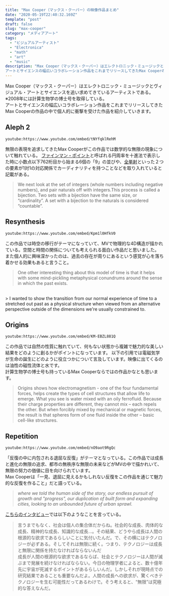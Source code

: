 ```yaml
---
title: "Max Cooper（マックス・クーパー）の映像作品まとめ"
date: "2020-05-19T22:40:32.169Z"
template: "post"
draft: false
slug: "max-cooper"
category: "メディアアート"
tags:
  - "ビジュアルアーティスト"
  - "Electronica"
  - "math"
  - "art"
  - "music"
description: "Max Cooper（マックス・クーパー）はエレクトロニック・ミュージックとヴィジュアル・アートとサイエンスを追い求めてきているアーティストである。※2008年には計算生物学の博士号を取得している。
アートとサイエンスの幅広いコラボレーション作品をこれまでリリースしてきたMax Cooperの作品の中で個人的に衝撃を受けた作品を紹介していきます。"
---
```


Max Cooper（マックス・クーパー）はエレクトロニック・ミュージックとヴィジュアル・アートとサイエンスを追い求めてきているアーティストである。※2008年には計算生物学の博士号を取得している。<br>
アートとサイエンスの幅広いコラボレーション作品をこれまでリリースしてきたMax Cooperの作品の中で個人的に衝撃を受けた作品を紹介していきます。

## Aleph 2
`youtube:https://www.youtube.com/embed/tNYfqklRehM`

無限の表現を追求してきたMax Cooperがこの作品では数学的な無限の現象について触れている。
[ファインマン・ポイント](https://ja.wikipedia.org/wiki/%E3%83%95%E3%82%A1%E3%82%A4%E3%83%B3%E3%83%9E%E3%83%B3%E3%83%BB%E3%83%9D%E3%82%A4%E3%83%B3%E3%83%88)と呼ばれる円周率を十進法で表示した時に小数点以下762桁目から始まる6個の「9」の並びや、[全単射](https://ja.wikipedia.org/wiki/%E5%85%A8%E5%8D%98%E5%B0%84)といった２つの要素が1対1の対応関係でカーディナリティを持つことなどを取り入れていると記載がある。

> We next look at the set of integers (whole numbers including negative numbers), and pair naturals off with integers.This process is called a bijection. Two sets with a bijection have the same size, or “cardinality”. A set with a bijection to the naturals is considered “countable”. 

## Resynthesis
`youtube:https://www.youtube.com/embed/Kpm1l0HfkV0`

この作品では時空の移行がテーマになっていて、MVで物理的な4D構造が描かれている。空間と時間の関係についても考えられる面白い作品だと思いました。
また個人的に興味深かったのは、過去の存在が周りにあるという感覚が心を落ち着かせる効果もあると言うこと。

> One other interesting thing about this model of time is that it helps with some mind-pickling metaphysical conundrums around the sense in which the past exists.
<br>
> I wanted to show the transition from our normal experience of time to a stretched out past as a physical structure when viewed from an alternative perspective outside of the dimensions we're usually constrained to. 

## Origins
`youtube:https://www.youtube.com/embed/KM-EBZL881Q`

この作品では自然の性質に触れていて、何もない状態から複雑で魅力的な美しい結果をどのように創るかがポイントになっています。
以下の引用では電磁気学が生命の誕生にどのように役立つかについて言及しています。映像に出てくるのは油性の磁性流体と水です。
<br>
計算生物学の博士号も持っているMax Cooperならではの作品かなとも思います。

> Origins shows how electromagnetism - one of the four fundamental forces, helps create the types of cell structures that allow life to emerge.
What you see is water mixed with an oily ferrofluid. Because their charge properties are different, they cannot mix – each repels the other. But when forcibly mixed by mechanical or magnetic forces, the result is that spheres form of one fluid inside the other – basic cell-like structures.

## Repetition
`youtube:https://www.youtube.com/embed/nO9aot9RgQc`

「反復の中に内包される退屈な反復」がテーマとなっている。この作品では成長と進化の無限の追求、都市の無秩序な無限の未来などがMVの中で描かれいて、無限の努力の価値に目を向けられています。<br>
Max Cooperは「一見、退屈に見えるかもしれない反復をこの作品を通じて魅力的な反復を作ること」だと語っている。

> _where we told the human side of the story, our endless pursuit of growth and "progress", our duplication of built form and expanding cities, looking to an unbounded future of urban sprawl._

[こちらのインタビュー](https://www.mixmag.jp/features/max-cooper-interview-2019.html)では以下のようなことを言っている。

>言うまでもなく、社会は個人の集合体だからね。社会的な成長、肉体的な成長、精神的な成長、知識的な成長…。その結果、どうやら成長は人間の根源的な欲求であるらしいことに気付いたんだ。で、その横にはテクノロジーが必ずある。そしてそれは無限に続く。つまり、テクノロジーは成長と無限に関係を持たなければならないんだ<br>
成長が人間の根源的な欲求であるならば、社会とテクノロジーは人間が滅ぶまで発展を続けなければならない。今日の物理学者によると、数十億年先に宇宙が死滅するポイントがあるらしいんだ。しかしそれが現時点での研究結果であることも重要なんだよ。人間の成長への欲求が、驚くべきテクノロジーを生む可能性だってあるわけで。そう考えると、“無限”は究極的な答えなんだ。